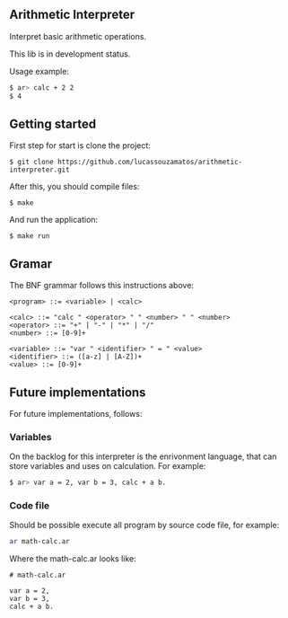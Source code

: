 ## Arithmetic Interpreter

Interpret basic arithmetic operations.

This lib is in development status.

Usage example:

```bash
$ ar> calc + 2 2 
$ 4
```

## Getting started

First step for start is clone the project:
```
$ git clone https://github.com/lucassouzamatos/arithmetic-interpreter.git
```

After this, you should compile files:

```
$ make
```

And run the application:
```
$ make run
```

## Gramar
The BNF grammar follows this instructions above:

```
<program> ::= <variable> | <calc>

<calc> ::= "calc " <operator> " " <number> " " <number>
<operator> ::= "+" | "-" | "*" | "/"
<number> ::= [0-9]+

<variable> ::= "var " <identifier> " = " <value>
<identifier> ::= ([a-z] | [A-Z])+ 
<value> ::= [0-9]+
```

## Future implementations
For future implementations, follows:

### Variables
On the backlog for this interpreter is the enrivonment language, that can store variables and uses on calculation. For example:
```bash
$ ar> var a = 2, var b = 3, calc + a b.
```

### Code file
Should be possible execute all program by source code file, for example:

```bash
ar math-calc.ar
```
Where the math-calc.ar looks like:
```
# math-calc.ar

var a = 2,
var b = 3,
calc + a b.
```
